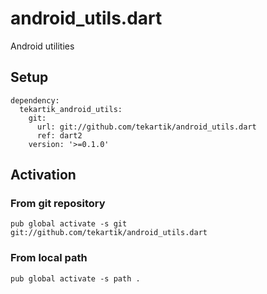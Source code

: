 # android_utils.dart

Android utilities

## Setup

```
dependency:
  tekartik_android_utils:
    git:
      url: git://github.com/tekartik/android_utils.dart
      ref: dart2
    version: '>=0.1.0'
``` 
## Activation

### From git repository

```
pub global activate -s git git://github.com/tekartik/android_utils.dart
```

### From local path

```
pub global activate -s path .
```